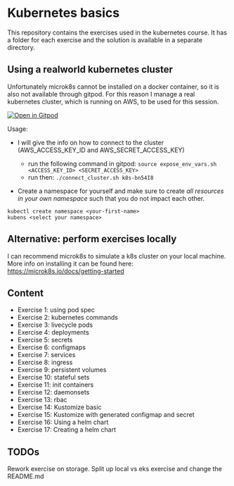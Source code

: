 # Kubernetes basics

This repository contains the exercises used in the kubernetes course.
It has a folder for each exercise and the solution is available in a separate directory.

## Using a realworld kubernetes cluster 

Unfortunately microk8s cannot be installed on a docker container, so it is also not available through gitpod.
For this reason I manage a real kubernetes cluster, which is running on AWS, to be used for this session.

[![Open in Gitpod](https://gitpod.io/button/open-in-gitpod.svg)](https://gitpod.io/#https://github.com/datamindedbe/kubernetes_academy_course)

Usage:
- I will give the info on how to connect to the cluster (AWS_ACCESS_KEY_ID and AWS_SECRET_ACCESS_KEY)
  - run the following command in gitpod: `source expose_env_vars.sh <ACCESS_KEY_ID> <SECRET_ACCESS_KEY>`
  - run then: `./connect_cluster.sh k8s-bn54I8`

- Create a namespace for yourself and make sure to create *all resources in your own namespace* such that you do not impact each other.
```
kubectl create namespace <your-first-name>
kubens <select your namespace>
```

## Alternative: perform exercises locally

I can recommend microk8s to simulate a k8s cluster on your local machine.
More info on installing it can be found here: https://microk8s.io/docs/getting-started

## Content

- Exercise 1: using pod spec
- Exercise 2: kubernetes commands
- Exercise 3: livecycle pods
- Exercise 4: deployments
- Exercise 5: secrets
- Exercise 6: configmaps
- Exercise 7: services
- Exercise 8: ingress
- Exercise 9: persistent volumes
- Exercise 10: stateful sets
- Exercise 11: init containers
- Exercise 12: daemonsets
- Exercise 13: rbac
- Exercise 14: Kustomize basic
- Exercise 15: Kustomize with generated configmap and secret
- Exercise 16: Using a helm chart
- Exercise 17: Creating a helm chart

## TODOs

Rework exercise on storage. Split up local vs eks exercise and change the README.md